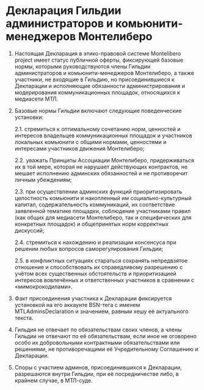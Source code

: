 # Декларация Гильдии администраторов и комьюнити-менеджеров Монтелиберо

1. Настоящая Декларация в этико-правовой системе Montelibero project имеет статус
публичной оферты, фиксирующей базовые нормы, которыми руководствуются члены
Гильдии администраторов и комьюнити-менеджеров Монтелиберо, а также участники, не
входящие в Гильдию, но присоединившиеся к Декларации и исполняющие обязанности
администрирования и модерирования коммуникационных площадок, относящихся к
медиасети МТЛ.

2. Базовые нормы Гильдии включают следующие поведенческие установки:

   2.1. стремиться к оптимальному сочетанию норм, ценностей и интересов владельцев
   коммуникационных площадок и участников локальных комьюнити с общими
   нормами, ценностями и интересами участников движения Монтелиберо;

   2.2. уважать Принципы Ассоциации Монтелиберо, придерживаться их в той мере,
   которая не нарушает действующих контрактов, не мешает исполнению админских
   обязанностей и не противоречит личным убеждениям;

   2.3. при осуществлении админских функций приоритизировать целостность комьюнити
   и накопленный им социально-культурный капитал, содержательность
   коммуникаций, их соответствие заявленной тематике площадки, соблюдение
   участниками правил (как общих для медиасети Монтелиберо, так и специфических
   для конкретных площадок) и общепринятых норм корректных дискуссий;

   2.4. стремиться к нахождению и реализации консенсуса при решении любых вопросов
   саморегулирования Гильдии;

   2.5. в конфликтных ситуациях стараться сохранять непредвзятое отношение и
   способствовать их справедливому разрешению с учётом всех существенных
   обстоятельств и приоритизацией интересов вовлечённых и ответственных
   участников в сравнении с «мимокрокодилами».

3. Факт присоединения участника к Декларации фиксируется установкой на его аккаунте
BSN-тега с именем MTLAdminsDeclaration и значением, равным хешу её актуального
текста.

5. Гильдия не отвечает по обязательствам своих членов, а члены Гильдии не отвечают по её
обязательствам, если иное не оговорено особо их добровольными контрактными
обязательствами или решениями, не противоречащими её Учредительному Соглашению и
Декларации.

6. Споры с участием админов, присоединившихся к Декларации, разрешаются внутри
Гильдии, при её посредничестве либо, в крайнем случае, в МТЛ-суде.
